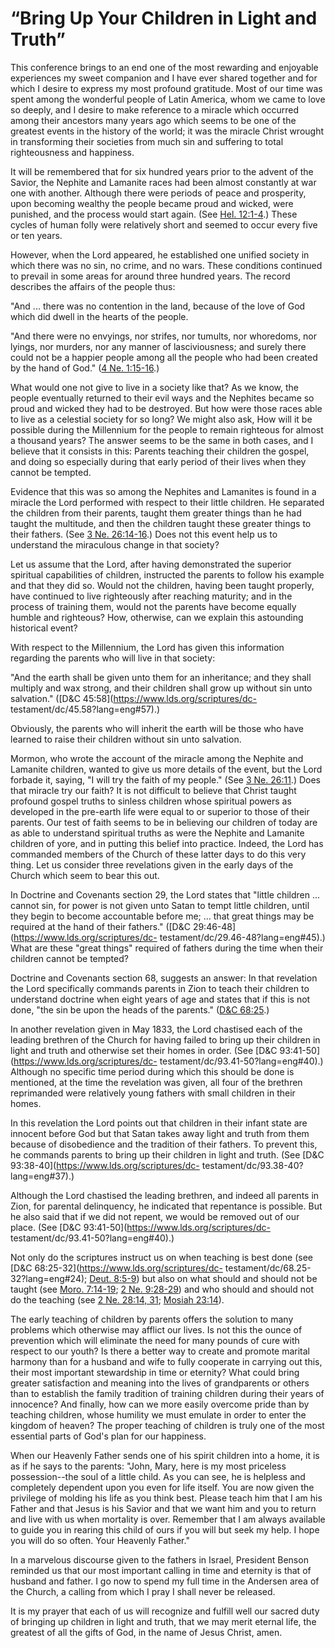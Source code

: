 # “Bring Up Your Children in Light and Truth”

This conference brings to an end one of the most rewarding and enjoyable
experiences my sweet companion and I have ever shared together and for which I
desire to express my most profound gratitude. Most of our time was spent among
the wonderful people of Latin America, whom we came to love so deeply, and I
desire to make reference to a miracle which occurred among their ancestors
many years ago which seems to be one of the greatest events in the history of
the world; it was the miracle Christ wrought in transforming their societies
from much sin and suffering to total righteousness and happiness.

It will be remembered that for six hundred years prior to the advent of the
Savior, the Nephite and Lamanite races had been almost constantly at war one
with another. Although there were periods of peace and prosperity, upon
becoming wealthy the people became proud and wicked, were punished, and the
process would start again. (See [Hel.
12:1-4](https://www.lds.org/scriptures/bofm/hel/12.1-4?lang=eng#0).) These
cycles of human folly were relatively short and seemed to occur every five or
ten years.

However, when the Lord appeared, he established one unified society in which
there was no sin, no crime, and no wars. These conditions continued to prevail
in some areas for around three hundred years. The record describes the affairs
of the people thus:

"And ... there was no contention in the land, because of the love of God which
did dwell in the hearts of the people.

"And there were no envyings, nor strifes, nor tumults, nor whoredoms, nor
lyings, nor murders, nor any manner of lasciviousness; and surely there could
not be a happier people among all the people who had been created by the hand
of God." ([4 Ne.
1:15-16](https://www.lds.org/scriptures/bofm/4-ne/1.15-16?lang=eng#14).)

What would one not give to live in a society like that? As we know, the people
eventually returned to their evil ways and the Nephites became so proud and
wicked they had to be destroyed. But how were those races able to live as a
celestial society for so long? We might also ask, How will it be possible
during the Millennium for the people to remain righteous for almost a thousand
years? The answer seems to be the same in both cases, and I believe that it
consists in this: Parents teaching their children the gospel, and doing so
especially during that early period of their lives when they cannot be
tempted.

Evidence that this was so among the Nephites and Lamanites is found in a
miracle the Lord performed with respect to their little children. He separated
the children from their parents, taught them greater things than he had taught
the multitude, and then the children taught these greater things to their
fathers. (See [3 Ne.
26:14-16](https://www.lds.org/scriptures/bofm/3-ne/26.14-16?lang=eng#13).)
Does not this event help us to understand the miraculous change in that
society?

Let us assume that the Lord, after having demonstrated the superior spiritual
capabilities of children, instructed the parents to follow his example and
that they did so. Would not the children, having been taught properly, have
continued to live righteously after reaching maturity; and in the process of
training them, would not the parents have become equally humble and righteous?
How, otherwise, can we explain this astounding historical event?

With respect to the Millennium, the Lord has given this information regarding
the parents who will live in that society:

"And the earth shall be given unto them for an inheritance; and they shall
multiply and wax strong, and their children shall grow up without sin unto
salvation." ([D&amp;C 45:58](https://www.lds.org/scriptures/dc-
testament/dc/45.58?lang=eng#57).)

Obviously, the parents who will inherit the earth will be those who have
learned to raise their children without sin unto salvation.

Mormon, who wrote the account of the miracle among the Nephite and Lamanite
children, wanted to give us more details of the event, but the Lord forbade
it, saying, "I will try the faith of my people." (See [3 Ne.
26:11](https://www.lds.org/scriptures/bofm/3-ne/26.11?lang=eng#10).) Does that
miracle try our faith? It is not difficult to believe that Christ taught
profound gospel truths to sinless children whose spiritual powers as developed
in the pre-earth life were equal to or superior to those of their parents. Our
test of faith seems to be in believing our children of today are as able to
understand spiritual truths as were the Nephite and Lamanite children of yore,
and in putting this belief into practice. Indeed, the Lord has commanded
members of the Church of these latter days to do this very thing. Let us
consider three revelations given in the early days of the Church which seem to
bear this out.

In Doctrine and Covenants section 29, the Lord states that "little children ...
cannot sin, for power is not given unto Satan to tempt little children, until
they begin to become accountable before me; ... that great things may be
required at the hand of their fathers." ([D&amp;C
29:46-48](https://www.lds.org/scriptures/dc-
testament/dc/29.46-48?lang=eng#45).) What are these "great things" required of
fathers during the time when their children cannot be tempted?

Doctrine and Covenants section 68, suggests an answer: In that revelation the
Lord specifically commands parents in Zion to teach their children to
understand doctrine when eight years of age and states that if this is not
done, "the sin be upon the heads of the parents." ([D&amp;C
68:25](https://www.lds.org/scriptures/dc-testament/dc/68.25?lang=eng#24).)

In another revelation given in May 1833, the Lord chastised each of the
leading brethren of the Church for having failed to bring up their children in
light and truth and otherwise set their homes in order. (See [D&amp;C
93:41-50](https://www.lds.org/scriptures/dc-
testament/dc/93.41-50?lang=eng#40).) Although no specific time period during
which this should be done is mentioned, at the time the revelation was given,
all four of the brethren reprimanded were relatively young fathers with small
children in their homes.

In this revelation the Lord points out that children in their infant state are
innocent before God but that Satan takes away light and truth from them
because of disobedience and the tradition of their fathers. To prevent this,
he commands parents to bring up their children in light and truth. (See
[D&amp;C 93:38-40](https://www.lds.org/scriptures/dc-
testament/dc/93.38-40?lang=eng#37).)

Although the Lord chastised the leading brethren, and indeed all parents in
Zion, for parental delinquency, he indicated that repentance is possible. But
he also said that if we did not repent, we would be removed out of our place.
(See [D&amp;C 93:41-50](https://www.lds.org/scriptures/dc-
testament/dc/93.41-50?lang=eng#40).)

Not only do the scriptures instruct us on when teaching is best done (see
[D&amp;C 68:25-32](https://www.lds.org/scriptures/dc-
testament/dc/68.25-32?lang=eng#24); [Deut.
8:5-9](https://www.lds.org/scriptures/ot/deut/8.5-9?lang=eng#4)) but also on
what should and should not be taught (see [Moro.
7:14-19](https://www.lds.org/scriptures/bofm/moro/7.14-19?lang=eng#13); [2 Ne.
9:28-29](https://www.lds.org/scriptures/bofm/2-ne/9.28-29?lang=eng#27)) and
who should and should not do the teaching (see [2 Ne. 28:14,
31](https://www.lds.org/scriptures/bofm/2-ne/28.14%2C31?lang=eng#13); [Mosiah
23:14](https://www.lds.org/scriptures/bofm/mosiah/23.14?lang=eng#13)).

The early teaching of children by parents offers the solution to many problems
which otherwise may afflict our lives. Is not this the ounce of prevention
which will eliminate the need for many pounds of cure with respect to our
youth? Is there a better way to create and promote marital harmony than for a
husband and wife to fully cooperate in carrying out this, their most important
stewardship in time or eternity? What could bring greater satisfaction and
meaning into the lives of grandparents or others than to establish the family
tradition of training children during their years of innocence? And finally,
how can we more easily overcome pride than by teaching children, whose
humility we must emulate in order to enter the kingdom of heaven? The proper
teaching of children is truly one of the most essential parts of God's plan
for our happiness.

When our Heavenly Father sends one of his spirit children into a home, it is
as if he says to the parents: "John, Mary, here is my most priceless
possession--the soul of a little child. As you can see, he is helpless and
completely dependent upon you even for life itself. You are now given the
privilege of molding his life as you think best. Please teach him that I am
his Father and that Jesus is his Savior and that we want him and you to return
and live with us when mortality is over. Remember that I am always available
to guide you in rearing this child of ours if you will but seek my help. I
hope you will do so often. Your Heavenly Father."

In a marvelous discourse given to the fathers in Israel, President Benson
reminded us that our most important calling in time and eternity is that of
husband and father. I go now to spend my full time in the Andersen area of the
Church, a calling from which I pray I shall never be released.

It is my prayer that each of us will recognize and fulfill well our sacred
duty of bringing up children in light and truth, that we may merit eternal
life, the greatest of all the gifts of God, in the name of Jesus Christ, amen.

